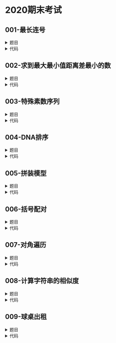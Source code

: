 # **2020期末考试**

## **001-最长连号**
<details>

<summary>
题目
</summary>

### **题目描述**

输入n个正整数，（1<=n<=10000),要求输出最长的连号的长度。（连号指从小到大连续自然数）

### **关于输入**

第一行，一个数n; 第二行，n个正整数，之间用空格隔开。

### **关于输出**

一个数，最长连号中数的个数。

### **例子输入**

```
10 
3 5 6 2 3 4 5 6 8 9
```

### **例子输出**

```
5
```

### **提示信息**

例子输入中，最长连号是 2 3 4 5 6，其中有5个数。

</details>

<details>

<summary>
代码
</summary>

```c++
#include <iostream>
using namespace std;
int main(){
    int n;cin >> n;
    int result=1,result_tmp=0;
    int a[10010]={0};
    for(int i=0;i<n;i++)cin >> a[i];
    for(int i=1;i<n;i++){
        result_tmp=1;
        while(a[i]==a[i-1]+1 && i<n){
            i++;
            result_tmp++;
        }
        if(result_tmp>result)result=result_tmp;
    }
    cout << result;
    return 0;
}
```

</details>

## **002-求到最大最小值距离差最小的数**
<details>

<summary>
题目
</summary>

### **题目描述**

给定一组正整数，其中的最大值和最小值分别为max和min，其中的一个数x到max和min的距离差D定义为\
abs(abs(x-max) - abs(x-min))。\
其中，abs()表示求一个数的绝对值

### **关于输入**

输入第一行为整数n，剩余n行每行一个正整数。(n<=10000)

### **关于输出**

输出仅一行，它的值为使得距离差D最小的x。

### **例子输入**

```
5
3
1
7
5
9
```

### **例子输出**

```
5
```

### **提示信息**

函数abs()定义在stdlib.h中。

</details>

<details>

<summary>
代码
</summary>

```c++
#include <iostream>
using namespace std;
int main(){
    int n;cin >> n;
    int a[10010]={0};
    int min_a=0;cin >> min_a;
    int max_a=min_a;a[0]=min_a;
    for(int i=1;i<n;i++){
        cin >> a[i];
        if(a[i]<min_a)min_a=a[i];
        if(a[i]>max_a)max_a=a[i];
    }
    int delta=max_a+min_a,delta_index=0;
    for(int i=0;i<n;i++){
        if(abs(max_a+min_a-2*a[i])<delta){
            delta=abs(max_a+min_a-2*a[i]);
            delta_index=a[i];
        }
    }
    cout << delta_index;
    return 0;
}
```

</details>

## **003-特殊素数序列**
<details>

<summary>
题目
</summary>

### **题目描述**

给定一对正整数[p,q]，其中，p小于q 且q不大于100000\
请按从小到大的顺序输出p和q之间的素数序列，以逗号间隔。输出的素数 a 需满足如下二个条件：\
（1）p<=a<=q；\
（2）a 的逆序 b 也必须是素数，且 a<=b,同时，p<=b<=q\
例如，p=2, q=50,则输出：\
2,3,5,7,11,13\
注意：13的逆序31也是素数，且都在[2,50]的范围内，13小于31，故只输出 13.\
如果没有满足条件的序列，则输出 NULL

### **关于输入**

两个正整数，由逗号间隔，分别表示 p 和 q

### **关于输出**

输出符合条件的素数序列，其间以逗号间隔；如果没有满足条件的序列，则输出 NULL

### **例子输入**

```
10,50
```

### **例子输出**

```
11,13
```

### **提示信息**

pass

</details>

<details>

<summary>
代码
</summary>

```c++
#include <iostream>
#define MAXN 100010
using namespace std;
int prime[MAXN]={0};
int do_reverse(int a){
    int result=0;
    while(a){
        result=result*10+a%10;
        a/=10;
    }
    return result;
}
int main(){
    int cnt=0;
    for(int i=4;i<MAXN;i+=2){
        prime[i]=1;
    }
    for(int i=3;i<MAXN;i+=2){
        for(int j=2*i;j<MAXN;j+=i){
            prime[j]=1;
        }
    }
    int m,n;char comma;cin >> m >> comma >> n;
    for(int i=m;i<=n;i++){
        if(!prime[i] && !prime[do_reverse(i)] && do_reverse(i)>=i && do_reverse(i)<=n){
            if(cnt)cout << ',';
            cout << i;
            cnt++;
        }
    }
    if(!cnt)cout << "NULL";
    return 0;
}
```

</details>

## **004-DNA排序**
<details>

<summary>
题目
</summary>

### **题目描述**

作为医学生的你，一定对DNA不陌生。DNA可以看作是由字母'A''C''G''T'组成的字符串，现在有一些DNA序列需要你排序，排序的规则是按照DNA序列中逆序对的个数。逆序对的定义就是字符串中，在字母表中靠后的字母排在了字母表中靠前的字母的前面。举例来说，字符串"DAABEC"的逆序对数为5，分别是"D-A""D-A""D-B","D-C"和"E-C"，而"AACEDGG'' 就只有"C-E"这一个逆序对，"ABCDE"就没有逆序对。现在，给你一些DNA序列，请你将它们按照逆序对的个数从小到大排序。

### **关于输入**

第一行是两个整数n和m，0

### **关于输出**

m行，将m个字符串按照逆序对数从小到大的顺序输出。如果有逆序对数相等的字符串，按照它们在输入中的相对顺序输出。

### **例子输入**

```
9 5
ACCGTTGAC
GGCTACGTA
ATTCGACGT
TGACTGACT
CCACGTACT
```

### **例子输出**

```
CCACGTACT
ACCGTTGAC
ATTCGACGT
TGACTGACT
GGCTACGTA
```

### **提示信息**

pass

</details>

<details>

<summary>
代码
</summary>

```c++
#include <iostream>
#include <cstring>
#define MAXN 10010

int reverse_num[MAXN]={0};
using namespace std;
int find_reverse(string s){
    int result=0;
    for(int i=0;i<s.length();i++){
        for(int j=i+1;j<s.length();j++){
            if(s[i]>s[j])result++;
        }
    }
    return result;
}
int main(){
    string DNA[MAXN];
    int m,n;cin >> m >> n;
    for(int i=0;i<n;i++){
        cin >> DNA[i];
        reverse_num[i]=find_reverse(DNA[i]);
    }
    for(int i=0;i<n;i++){
        for(int j=n-1;j>i;j--){
            if(reverse_num[j]<reverse_num[i]){
                int k=reverse_num[i];
                reverse_num[i]=reverse_num[j];
                reverse_num[j]=k;

                string tmp=DNA[i];
                DNA[i]=DNA[j];DNA[j]=tmp;
            }
        }
    }
    for(int i=0;i<n;i++){
        cout << DNA[i] << endl;
    }
    return 0;
}
```

</details>

## **005-拼装模型**
<details>

<summary>
题目
</summary>

### **题目描述**

Dzx从日本回来了，并为TN准备了礼物----一个恐龙模型。TN想把它尽快拼好，但是由于模型很庞大，TN又实在比较懒，所以他希望你为他寻找一个最节省时间的拼装方案。\
模型是由N个零件组成的，每次TN可以选取两个零件拼装在一起来组成一个新的零件，直到得到完整的模型。由于零件的复杂程度不同，TN每次拼装所需要的时间也是不同的，对于两个零件A和B，假设他们的复杂程度分别为a和b，则TN要将这两个零件拼装在一起所需要的时间为a+b，而这由两个零件所组成的新零件的复杂程度为a+b。\
现在TN已经统计出了每个零件的复杂程度，你能告诉他最快的拼装方法需要多少时间么？

### **关于输入**

Line 1： N (1 <= N <= 10000)，零件数目\
Line 2： N Integers，表示每个零件的复杂程度

### **关于输出**

最快的拼装方案所需要的时间

### **例子输入**

```
3
1 2 9
```

### **例子输出**

```
15
```

### **提示信息**

每次都选择当前最小的两个零件。

</details>

<details>

<summary>
代码
</summary>

```c++
#include <iostream>
#include <algorithm>
#define MAXN 10010
using namespace std;

int a[MAXN]={0};

int main(){
    int n;cin >> n;
    for(int i=0;i<n;i++)cin >> a[i];
    sort(a,a+n);
    int result=0;
    for(int i=1;i<n-1;i++){
        a[i]=a[i]+a[i-1];
        result+=a[i];
        int j=i;
        while(a[j]>a[j+1] && j<n-1){
            int tmp=a[j];
            a[j]=a[j+1];a[j+1]=tmp;
            j++;
        }
    }
    if(n!=1)cout << result+a[n-1]+a[n-2];
    else cout << a[0];
    return 0;
}
```

</details>

## **006-括号配对**
<details>

<summary>
题目
</summary>

### **题目描述**

小凡同学在学习C语言时无意间发现括号的配对是件很有意思的事。对于不同数量的括号，似乎有很多种不同但是合法的组合方式。对于小凡给出的括号总对数N，你能告诉他总共有多少种不同的括号组合方式吗？

### **关于输入**

输入有一行，为括号的总对数N，N为不超过10的正整数。

### **关于输出**

按左括号优先的顺序排列出所有合法的组合方式。

### **例子输入**

```
3
```

### **例子输出**

```
((()))
(()())
(())()
()(())
()()()
```

### **提示信息**

pass

</details>

<details>

<summary>
代码
</summary>

```c++
#include <iostream>
#include <cstring>
using namespace std;
void print_k(int left,int right,int total,string s){
    if(left<total)print_k(left+1,right,total,s+'(');
    if(right<left)print_k(left,right+1,total,s+')');
    if(left==total && right==total)cout << s << endl;
    return;
}
int main(){
    int n;cin >> n;
    print_k(0,0,n,"");
    return 0;
}
```

</details>

## **007-对角遍历**
<details>

<summary>
题目
</summary>

### **题目描述**

阿福最近在研究矩阵的遍历。给定一个大小为4^nx4^n的方阵，现在需要将序号0-4^nx4^n-1依次放入到方阵中。放置方式具体如下：
首先，将4^nx4^n分成16个4^(n-1)x4^(n-1)的子块，然后按照对角遍历的方式（如下图所示）遍历各个子块；对于每个子块继续划分成16个更小的子块，并按照如下图所示的方式遍历各个子块，..., 以此类推，并将遍历的顺序号依次填入各个1x1方块中。\
![avatar](https://github.com/DylanWRh/Introduction-to-Computation-A/blob/main/imgs/img1.png)\
现在给定非负整数n，一个1x1方块的行号x和列号y,其中0<=x,y<4^n,请求出该块遍历的序号。输入保证1<=n<=10。

### **关于输入**

包含多行，每行三个非负整数n,x,y,中间用空格隔开\
当n为0时，表示输入结束,该组输入不用处理

### **关于输出**

输出包括多行，每行一个整数，表示输入块按照上述遍历方式得到的序号。

### **例子输入**

```
2 3 3
4 4 4
5 12 9
0 1 2
```

### **例子输出**

```
15
64
210
```

### **提示信息**

pass

</details>

<details>

<summary>
代码
</summary>

```c++
#include <iostream>
#include <cmath>
using namespace std;
int f(int a, int b){
    int result=4*a+b;
    int s[16]={1,3,6,10,2,5,9,13,4,8,12,15,7,11,14,16};
    return s[result]-1;
}
int main(){
    int n,a,b;
    while(cin >> n >> a >> b && n){
        int result=0;
        int a_to_four[20]={0};
        int b_to_four[20]={0};
        while(a){
            a_to_four[++a_to_four[0]]=a%4;
            a/=4;
        }
        while(b){
            b_to_four[++b_to_four[0]]=b%4;
            b/=4;
        }
        for(int i=n;i>=1;i--){
            result=result*16+f(a_to_four[i],b_to_four[i]);
        }
        cout << result << endl;
    }
    return 0;
}
```

</details>

## **008-计算字符串的相似度**
<details>

<summary>
题目
</summary>

### **题目描述**

在计算机程序中，往往会大量使用字符串。对于不同的字符串，我们总希望能够有办法判断其相似度。因此，我们定义了一套操作方法来把两个不同的字符串变得相同。\
具体可选的操作方法有：\
1\. 修改一个字符，例如将"a"修改为"b"；\
2\. 增加一个字符，例如将"abdd"变为"aebdd"\
3\. 删除一个字符，例如将"travelling"变为"traveling"\
例如，对于两个字符串"abcdefg"和"abcdef"两个字符串来说，我们可以通过“将前一个字符串减少一个g”或者“给后一个字符串增加一个g”这两种方式来使得它们相同，这两种方案，都仅需要一次操作。\
将修改字符串操作需要的最少的次数定义为两个字符串之间的距离，而相似度等于“距离+1”的倒数。例如，上例中"abcdefg"和"abcdef"的距离为1，则其相似度为1/2=0.5.\
给定任意两个字符串(长度20以内)，写出一个程序来求出它们的相似度。

### **关于输入**

第一行有一个整数n。表示测试数据的组数，\
接下来共n行，每行两个字符串，用空格隔开。表示要计算距离的两个字符串\
字符串长度不超过20。

### **关于输出**

针对每一组测试数据输出两个字符串的相似度，保留小数点后6位。

### **例子输入**

```
3
abcdefg  abcdef
ab ab
mnklj jlknm
```

### **例子输出**

```
0.500000
1.000000
0.200000
```

### **提示信息**

pass

</details>

<details>

<summary>
代码
</summary>

```c++
#include <iostream>
#include <cstring>
using namespace std;
#define MAXN 30
int f[MAXN][MAXN]={0};
int main() {
    int n;cin >> n;
    for(int i=0;i<n;i++){
        string s1,s2;
        cin >> s1 >> s2;
        for(int j=0;j<=s1.length();j++)f[j][0]=j;
        for(int j=0;j<=s2.length();j++)f[0][j]=j;
        for(int m=1;m<=s1.length();m++){
            for(int n=1;n<=s2.length();n++){
                if(s1[m-1]==s2[n-1])f[m][n]=f[m-1][n-1];
                else{
                    f[m][n]=1+min(f[m-1][n-1],min(f[m][n-1],f[m-1][n]));
                }
            }
        }
        cout.precision(6);cout << fixed;
        cout << 1/(1+(double)f[s1.length()][s2.length()]) << endl;
    }
}
```

</details>

## **009-球桌出租**
<details>

<summary>
题目
</summary>

### **题目描述**

某乒乓球场里有很多张球桌,其中有一张由极品材料制作而成,大家都喜欢租这张球桌打球。\
由于租的人太多,每年开张第一天,这张球桌的订单就如雪片一样飞来。这些订单中预订的时间从开张第一天一直到过年关门的那一天都有，更让老板为难的是：这些订单中总是有很多的时间冲突，接受了一张订单可能就有好些订单必须得拒绝。\
现在，老板又在为这些订单犯愁了，某人很不厚道地向他透露了你精通动态规划算法的消息，于是老板二话没说把订单全扔给了你，请你为他选择接受一些订单使得获益最大。\
对你来说，小菜一碟，不是么？:)

### **关于输入**

第一行是一个正整数n(1<=n<=100000)，表示订单的数目。\
接下来n行，每行表示一份订单，包含三个非负整数s,t和c，其中s,t表示订单预订的时间段及从时刻s到时刻t(0 <= s < t < = 2100000000)，c表示客户愿意为这份订单出多少钱。

### **关于输出**

输出只包含一个整数，表示采用最优方案时老板能够获益多少(答案不超过32位有符号整数所能表示的范围）。

### **例子输入**

```
3
0 2 2
2 4 4
1 3 5
```

### **例子输出**

```
6
```

### **提示信息**

对于样例：接受第1份和第2份订单，获益是6，如果接受第3份订单，获益是5，所以答案应该是6\
本题时间复杂度应为O(nlogn)

</details>

<details>

<summary>
代码
</summary>

```c++
#include <iostream>
#include <algorithm>
using namespace std;
#define MAXN 100010
struct Arrangement{
    int start,end,value;
}a[MAXN]{};
int time_origin[MAXN<<1]{};
int time_discre[MAXN<<1]{};
int f[MAXN<<1]{};
int find_discre(int,int);
int main(){
    int result=0;
    int n;cin >> n;
    for(int i=0;i<n;i++){
        cin >> a[i].start >> a[i].end >> a[i].value;
        time_origin[2*i]=a[i].start;time_origin[2*i+1]=a[i].end;
    }
    sort(a,a+n,[](Arrangement a,Arrangement b){return a.end<b.end;});
    sort(time_origin,time_origin+2*n);
    int cur_time_cnt=0;
    for(int i=0;i<2*n;i++){
        time_discre[i]=cur_time_cnt++;
        while(time_origin[i]==time_origin[i+1] && i<2*n-1){
            time_discre[i+1]=time_discre[i];
            i++;
        }
    }
    for(int i=0;i<n;i++){
        a[i].start=find_discre(a[i].start,n);
        a[i].end=find_discre(a[i].end,n);
    }
    int p=0;
    for(int i=0;i<n;i++){
        while(p<a[i].end){
            p++;f[p]=f[p-1];
        }
        f[p]=max(max(f[p],f[p-1]),f[a[i].start]+a[i].value);
    }
    cout << f[a[n-1].end] << endl;
    return 0;
}
int find_discre(int value,int n){
    int l=0,r=2*n;
    while(l<r){
        int m=(l+r)/2;
        if(time_origin[m]==value)return time_discre[m];
        if(time_origin[m]>value)r=m;
        else l=m+1;
    }
    return time_discre[l];
}
```

</details>
